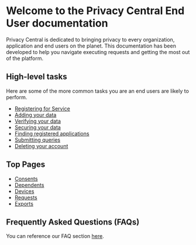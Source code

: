 # Welcome to the Privacy Central End User documentation

Privacy Central is dedicated to bringing privacy to every organization, application and end users on the planet.  This documentation has been developed to help you navigate executing requests and getting the most out of the platform.  

## High-level tasks

Here are some of the more common tasks you are an end users are likely to perform.

-   [Registering for Service](Registering.md)
-   [Adding your data](AddingData.md)
-   [Verifying your data](DataVerification.md)
-   [Securing your data](SecuringData.md)
-   [Finding registered applications](Search_Applications.md)
-   [Submitting queries](SubmittingRequests.md)
-   [Deleting your account](DeleteAccount.md)

##  Top Pages

-   [Consents](Consents.md)
-   [Dependents](Dependents.md)
-   [Devices](Devices.md)
-   [Requests](Requests.md)
-   [Exports](Exports.md)

## Frequently Asked Questions (FAQs)

You can reference our FAQ section [here](FAQs.md).
